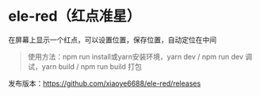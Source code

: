 # ele-red（红点准星）

在屏幕上显示一个红点，可以设置位置，保存位置，自动定位在中间



> 使用方法：npm run install或yarn安装环境，yarn dev / npm run dev 调试，yarn build / npm run build 打包



发布版本：https://github.com/xiaoye6688/ele-red/releases